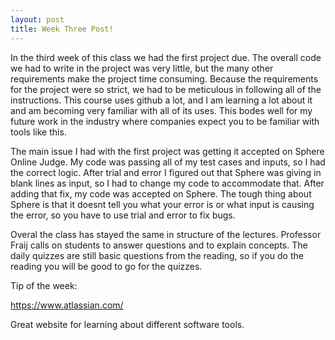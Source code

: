 ```yaml
---
layout: post
title: Week Three Post!
---
```


In the third week of this class we had the first project due. The overall code we had to write in the project was 
very little, but the many other requirements make the project time consuming. Because the requirements for the project 
were so strict, we had to be meticulous in following all of the instructions. This course uses github a lot, and I
am learning a lot about it and am becoming very familiar with all of its uses. This bodes well for my future work 
in the industry where companies expect you to be familiar with tools like this. 

The main issue I had with the first project was getting it accepted on Sphere Online Judge. My code was passing all of my test cases and inputs, so I had the correct logic. After trial and error I figured out that Sphere was giving in blank lines as input, so I had to change my code to accommodate that. After adding that fix, my code was accepted on Sphere. The tough thing about Sphere is that it doesnt tell you what your error is or what input is causing the error, so you have to use trial and error to fix bugs. 

Overal the class has stayed the same in structure of the lectures. Professor Fraij calls on students to 
answer questions and to explain concepts. The daily quizzes are still basic questions from the reading, so if you
do the reading you will be good to go for the quizzes. 

Tip of the week:

<a href="https://www.atlassian.com/">https://www.atlassian.com/</a> 

Great website for learning about different software tools.
